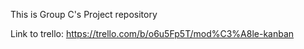 This is Group C's Project repository

Link to trello: https://trello.com/b/o6u5Fp5T/mod%C3%A8le-kanban